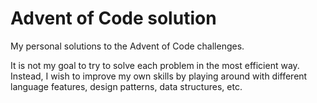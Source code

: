 # Advent of Code solution
My personal solutions to the Advent of Code challenges.

It is not my goal to try to solve each problem in the most efficient way.
Instead, I wish to improve my own skills by playing around with different language features, design patterns, data structures, etc.
